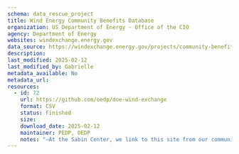 ```yaml
---
schema: data_rescue_project 
title: Wind Energy Community Benefits Database
organization: US Department of Energy - Office of the CIO
agency: Department of Energy
websites: windexchange.energy.gov
data_source: https://windexchange.energy.gov/projects/community-benefit-agreements
description: 
last_modified: 2025-02-12
last_modified_by: Gabrielle
metadata_available: No
metadata_url: 
resources:
  - id: 72
    url: https://github.com/oedp/doe-wind-exchange
    format: CSV
    status: Finished
    size: 
    download_date: 2025-02-12
    maintainer: PEDP, OEDP
    notes: "–At the Sabin Center, we link to this site from our community benefits database. Other groups have indicated that they use the database to pull example agreements that communities can use in determining what to ask developers for. –For webpage archiving OEDP's contact let us know there are a lot of really helpful guides and maps on the windexchange website that they're worried will get taken down."
---
```


